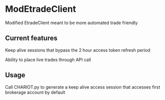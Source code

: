 # ModEtradeClient

Modified EtradeClient meant to be more automated trade friendly

## Current features

Keep alive sessions that bypass the 2 hour access token refresh period

Ability to place live trades through API call

## Usage

Call CHARIOT.py to generate a keep alive access session that accesses first brokerage account by default